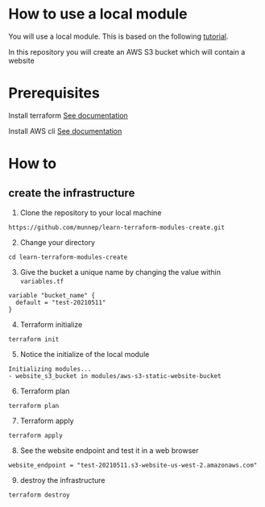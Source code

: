 # How to use a local module

You will use a local module. This is based on the following [tutorial](https://learn.hashicorp.com/tutorials/terraform/module-create?in=terraform/modules).

In this repository you will create an AWS S3 bucket which will contain a website

# Prerequisites
Install terraform [See documentation](https://learn.hashicorp.com/tutorials/terraform/install-cli?in=terraform/aws-get-started)

Install AWS cli [See documentation](https://docs.aws.amazon.com/cli/latest/userguide/install-cliv2.html)

# How to

## create the infrastructure
1. Clone the repository to your local machine
```
https://github.com/munnep/learn-terraform-modules-create.git
```
2. Change your directory
```
cd learn-terraform-modules-create
```
3. Give the bucket a unique name by changing the value within ```variables.tf```
```
variable "bucket_name" {
  default = "test-20210511"
}
```  
4. Terraform initialize
```
terraform init
```
5. Notice the initialize of the local module 
```
Initializing modules...
- website_s3_bucket in modules/aws-s3-static-website-bucket
```
6. Terraform plan
```
terraform plan
```
7. Terraform apply
```
terraform apply
```
8. See the website endpoint and test it in a web browser
```
website_endpoint = "test-20210511.s3-website-us-west-2.amazonaws.com"
```
9. destroy the infrastructure
```
terraform destroy
```